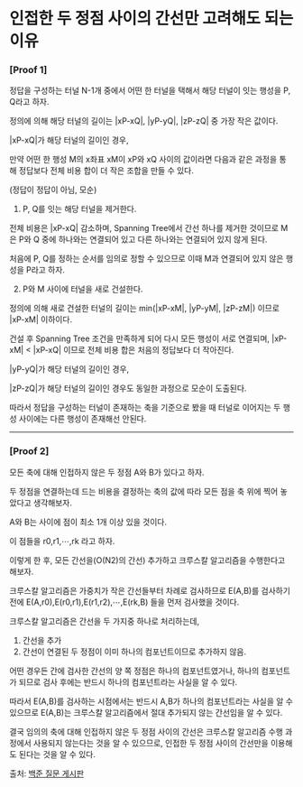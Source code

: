 # 인접한 두 정점 사이의 간선만 고려해도 되는 이유


### [Proof 1]

정답을 구성하는 터널 N-1개 중에서 어떤 한 터널을 택해서 해당 터널이 잇는 행성을 P, Q라고 하자.

정의에 의해 해당 터널의 길이는 |xP-xQ|, |yP-yQ|, |zP-zQ| 중 가장 작은 값이다.


|xP-xQ|가 해당 터널의 길이인 경우,

만약 어떤 한 행성 M의 x좌표 xM이 xP와 xQ 사이의 값이라면 다음과 같은 과정을 통해 정답보다 전체 비용 합이 더 작은 조합을 만들 수 있다.

(정답이 정답이 아님, 모순)


1. P, Q를 잇는 해당 터널을 제거한다.

전체 비용은 |xP-xQ| 감소하며, Spanning Tree에서 간선 하나를 제거한 것이므로 M은 P와 Q 중에 하나와는 연결되어 있고 다른 하나와는 연결되어 있지 않게 된다.

처음에 P, Q를 정하는 순서를 임의로 정할 수 있으므로 이때 M과 연결되어 있지 않은 행성을 P라고 하자.

2. P와 M 사이에 터널을 새로 건설한다.

정의에 의해 새로 건설한 터널의 길이는 min(|xP-xM|, |yP-yM|, |zP-zM|) 이므로 |xP-xM| 이하이다.

건설 후 Spanning Tree 조건을 만족하게 되어 다시 모든 행성이 서로 연결되며, |xP-xM| < |xP-xQ| 이므로 전체 비용 합은 처음의 정답보다 더 작아진다.


|yP-yQ|가 해당 터널의 길이인 경우,

|zP-zQ|가 해당 터널의 길이인 경우도 동일한 과정으로 모순이 도출된다.


따라서 정답을 구성하는 터널이 존재하는 축을 기준으로 봤을 때 터널로 이어지는 두 행성 사이에는 다른 행성이 존재해선 안된다.

---------------------------------------------------------------------------------------------------------------------------------------------------

### [Proof 2]

모든 축에 대해 인접하지 않은 두 정점 A와 B가 있다고 하자.

두 정점을 연결하는데 드는 비용을 결정하는 축의 값에 따라 모든 점을 축 위에 찍어 놓았다고 생각해보자.

A와 B는 사이에 점이 최소 1개 이상 있을 것이다.

이 점들을 r0,r1,⋯,rk 라고 하자.

이렇게 한 후, 모든 간선을(O(N2)의 간선) 추가하고 크루스칼 알고리즘을 수행한다고 해보자.

크루스칼 알고리즘은 가중치가 작은 간선들부터 차례로 검사하므로 E(A,B)를 검사하기 전에 E(A,r0),E(r0,r1),E(r1,r2),⋯,E(rk,B) 들을 먼저 검사했을 것이다.

크루스칼 알고리즘은 간선을 두 가지중 하나로 처리하는데,
1. 간선을 추가
2. 간선이 연결된 두 정점이 이미 하나의 컴포넌트이므로 추가하지 않음.

어떤 경우든 간에 검사한 간선의 양 쪽 정점은 하나의 컴포넌트였거나, 하나의 컴포넌트가 되므로 검사 후에는 반드시 하나의 컴포넌트라는 사실을 알 수 있다.

따라서 E(A,B)를 검사하는 시점에서는 반드시 A,B가 하나의 컴포넌트라는 사실을 알 수 있으므로 E(A,B)는 크루스칼 알고리즘에서 절대 추가되지 않는 간선임을 알 수 있다.

결국 임의의 축에 대해 인접하지 않은 두 정점 사이의 간선은 크루스칼 알고리즘 수행 과정에서 사용되지 않는다는 것을 알 수 있으므로, 인접한 두 정점 사이의 간선만을 이용해도 된다는 것을 알 수 있다.



출처: [백준 질문 게시판](https://www.acmicpc.net/board/view/10945)
